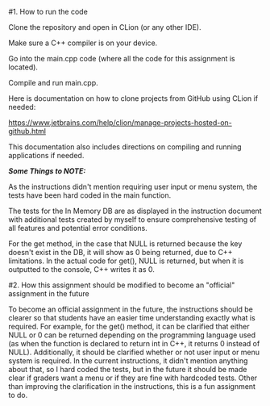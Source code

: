 #1. How to run the code

Clone the repository and open in CLion (or any other IDE).

Make sure a C++ compiler is on your device.

Go into the main.cpp code (where all the code for this assignment is located).

Compile and run main.cpp.

Here is documentation on how to clone projects from GitHub using CLion if needed:

https://www.jetbrains.com/help/clion/manage-projects-hosted-on-github.html

This documentation also includes directions on compiling and running applications if needed.

***Some Things to NOTE:***

As the instructions didn't mention requiring user input or menu system, the tests
have been hard coded in the main function.

The tests for the In Memory DB are as displayed in the instruction document with additional tests
created by myself to ensure comprehensive testing of all features and potential error conditions.

For the get method, in the case that NULL is returned because the key doesn't exist
in the DB, it will show as 0 being returned, due to C++ limitations. In the actual code for get(),
NULL is returned, but when it is outputted to the console, C++ writes it as 0.


#2. How this assignment should be modified to become an "official" assignment in the future

To become an official assignment in the future, the instructions should be clearer so that
students have an easier time understanding exactly what is required. For example, for the get()
method, it can be clarified that either NULL or 0 can be returned depending on the programming 
language used (as when the function is declared to return int in C++, it returns 0 instead of NULL).
Additionally, it should be clarified whether or not user input or menu system is required. In the
current instructions, it didn't mention anything about that, so I hard coded the tests, but in the
future it should be made clear if graders want a menu or if they are fine with hardcoded tests.
Other than improving the clarification in the instructions, this is a fun assignment to do.

